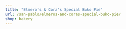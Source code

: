 ```yaml
---
title: "Elmero's & Cora's Special Buko Pie"
url: /san-pablo/elmeros-and-coras-special-buko-pie/
shop: bakery
---
```

